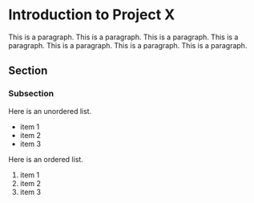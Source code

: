 # Introduction to Project X

This is a paragraph. This is a paragraph. This is a paragraph. This is a paragraph. This is a paragraph. This is a paragraph. This is a paragraph.

## Section

### Subsection

Here is an unordered list.

- item 1
- item 2
- item 3

Here is an ordered list.

1. item 1
2. item 2
3. item 3
